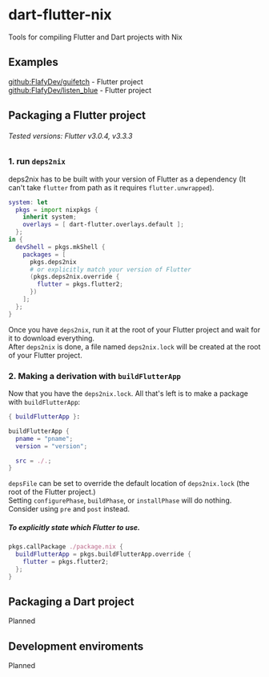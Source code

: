 # dart-flutter-nix

Tools for compiling Flutter and Dart projects with Nix

## Examples
[github:FlafyDev/guifetch](https://github.com/FlafyDev/guifetch) - Flutter project  
[github:FlafyDev/listen_blue](https://github.com/FlafyDev/listen_blue) - Flutter project  

## Packaging a Flutter project
###### Tested versions: Flutter v3.0.4, v3.3.3
### 1. run `deps2nix`
deps2nix has to be built with your version of Flutter as a dependency (It can't take `flutter` from path as it requires `flutter.unwrapped`).
```nix
system: let
  pkgs = import nixpkgs {
    inherit system;
    overlays = [ dart-flutter.overlays.default ];
  }; 
in {
  devShell = pkgs.mkShell {
    packages = [
      pkgs.deps2nix
      # or explicitly match your version of Flutter
      (pkgs.deps2nix.override {
        flutter = pkgs.flutter2;
      })
    ];
  };
}
```

Once you have `deps2nix`, run it at the root of your Flutter project and wait for it to download everything.  
After `deps2nix` is done, a file named `deps2nix.lock` will be created at the root of your Flutter project.

### 2. Making a derivation with `buildFlutterApp`
Now that you have the `deps2nix.lock`. All that's left is to make a package with `buildFlutterApp`:
```nix
{ buildFlutterApp }:

buildFlutterApp {
  pname = "pname";
  version = "version";

  src = ./.;
}
```
`depsFile` can be set to override the default location of `deps2nix.lock` (the root of the Flutter project.)  
Setting `configurePhase`, `buildPhase`, or `installPhase` will do nothing. Consider using `pre` and `post` instead.

##### To explicitly state which Flutter to use.
```nix
pkgs.callPackage ./package.nix {
  buildFlutterApp = pkgs.buildFlutterApp.override {
    flutter = pkgs.flutter2;
  };
}
```


## Packaging a Dart project
Planned

## Development enviroments
Planned
